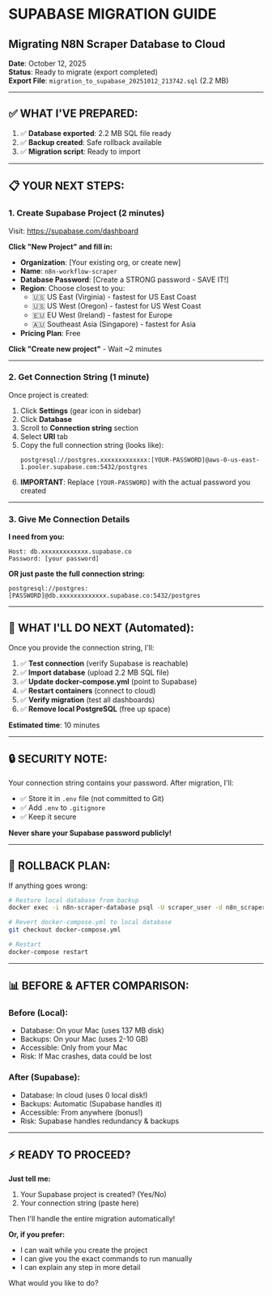 # SUPABASE MIGRATION GUIDE
## Migrating N8N Scraper Database to Cloud

**Date**: October 12, 2025  
**Status**: Ready to migrate (export completed)  
**Export File**: `migration_to_supabase_20251012_213742.sql` (2.2 MB)

---

## ✅ **WHAT I'VE PREPARED:**

1. ✅ **Database exported**: 2.2 MB SQL file ready
2. ✅ **Backup created**: Safe rollback available
3. ✅ **Migration script**: Ready to import

---

## 📋 **YOUR NEXT STEPS:**

### **1. Create Supabase Project (2 minutes)**

Visit: https://supabase.com/dashboard

**Click "New Project" and fill in:**
- **Organization**: [Your existing org, or create new]
- **Name**: `n8n-workflow-scraper`
- **Database Password**: [Create a STRONG password - SAVE IT!]
- **Region**: Choose closest to you:
  - 🇺🇸 US East (Virginia) - fastest for US East Coast
  - 🇺🇸 US West (Oregon) - fastest for US West Coast
  - 🇪🇺 EU West (Ireland) - fastest for Europe
  - 🇦🇺 Southeast Asia (Singapore) - fastest for Asia
- **Pricing Plan**: Free

**Click "Create new project"** - Wait ~2 minutes

---

### **2. Get Connection String (1 minute)**

Once project is created:

1. Click **Settings** (gear icon in sidebar)
2. Click **Database**
3. Scroll to **Connection string** section
4. Select **URI** tab
5. Copy the full connection string (looks like):
   ```
   postgresql://postgres.xxxxxxxxxxxxx:[YOUR-PASSWORD]@aws-0-us-east-1.pooler.supabase.com:5432/postgres
   ```
6. **IMPORTANT**: Replace `[YOUR-PASSWORD]` with the actual password you created

---

### **3. Give Me Connection Details**

**I need from you:**
```
Host: db.xxxxxxxxxxxxx.supabase.co
Password: [your password]
```

**OR just paste the full connection string:**
```
postgresql://postgres:[PASSWORD]@db.xxxxxxxxxxxxx.supabase.co:5432/postgres
```

---

## 🔧 **WHAT I'LL DO NEXT (Automated):**

Once you provide the connection string, I'll:

1. ✅ **Test connection** (verify Supabase is reachable)
2. ✅ **Import database** (upload 2.2 MB SQL file)
3. ✅ **Update docker-compose.yml** (point to Supabase)
4. ✅ **Restart containers** (connect to cloud)
5. ✅ **Verify migration** (test all dashboards)
6. ✅ **Remove local PostgreSQL** (free up space)

**Estimated time**: 10 minutes

---

## 🔒 **SECURITY NOTE:**

Your connection string contains your password. After migration, I'll:
- ✅ Store it in `.env` file (not committed to Git)
- ✅ Add `.env` to `.gitignore`
- ✅ Keep it secure

**Never share your Supabase password publicly!**

---

## 💾 **ROLLBACK PLAN:**

If anything goes wrong:
```bash
# Restore local database from backup
docker exec -i n8n-scraper-database psql -U scraper_user -d n8n_scraper < backups/pre_production_comprehensive_20251012_205410.sql

# Revert docker-compose.yml to local database
git checkout docker-compose.yml

# Restart
docker-compose restart
```

---

## 📊 **BEFORE & AFTER COMPARISON:**

### Before (Local):
- Database: On your Mac (uses 137 MB disk)
- Backups: On your Mac (uses 2-10 GB)
- Accessible: Only from your Mac
- Risk: If Mac crashes, data could be lost

### After (Supabase):
- Database: In cloud (uses 0 local disk!)
- Backups: Automatic (Supabase handles it)
- Accessible: From anywhere (bonus!)
- Risk: Supabase handles redundancy & backups

---

## ⚡ **READY TO PROCEED?**

**Just tell me:**
1. Your Supabase project is created? (Yes/No)
2. Your connection string (paste here)

Then I'll handle the entire migration automatically!

**Or, if you prefer:**
- I can wait while you create the project
- I can give you the exact commands to run manually
- I can explain any step in more detail

What would you like to do?
